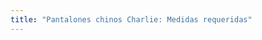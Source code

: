 ```yaml
---
title: "Pantalones chinos Charlie: Medidas requeridas"
---
```


<PatternMeasurements pattern='charlie' />
